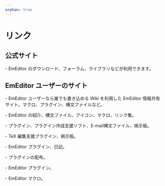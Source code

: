 ```yaml
---
orphan: true
---
```

# リンク

## 公式サイト

 \- EmEditor のダウンロード、フォーラム、ライブラリなどが利用できます。

## EmEditor ユーザーのサイト

 \- EmEditor ユーザーなら誰でも書き込める Wiki を利用した EmEditor 情報共有サイト。マクロ、プラグイン、構文ファイルなど。

 \- EmEditor の紹介、構文ファイル、アイコン、マクロ、リンク集。

 \- プラグイン、プラグイン作成支援ソフト、E-mail構文ファイル、掲示板。

 \- TeX 編集支援プラグイン、掲示板。

 \- EmEditor プラグイン、日記。

 \- プラグインの配布。

 \- EmEditor プラグイン。

 \- EmEditor マクロ。


